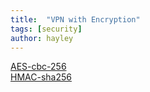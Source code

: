 ```yaml
---
title:  "VPN with Encryption"
tags: [security]
author: hayley
---
```



[AES-cbc-256](http://jo.centis1504.net/?p=137)<br/>
[HMAC-sha256](https://minwan1.github.io/2018/05/28/2018-05-28-HMAC/)
